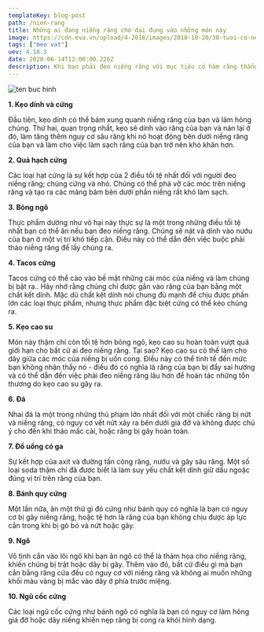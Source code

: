 ```yaml
---
templateKey: blog-post
path: /nien-rang
title: Những ai đang niềng răng chớ dại đụng vào những món này
image: https://cdn.eva.vn/upload/4-2018/images/2018-10-20/30-tuoi-co-nen-nieng-rang-hay-khong-nieng-rang-1540039642-836-width640height480.jpg
tags: ["meo vat"]
uev: 4.18.3
date: 2020-06-14T12:00:00.226Z
description: Khi bạn phải đeo niềng răng với mục tiêu có hàm răng thẳng đều và đẹp, bạn nhất thiết phải tránh các thức ăn có hại sau đây, bởi có thể chúng sẽ khiến hàm răng của bạn không được như mong muốn.
---
```




![ten buc hinh](https://cdn.24h.com.vn/upload/4-2018/images/2018-12-10/1544410502-65-nhung-ai-dang-nieng-rang-cho-dai-dung-vao-nhung-mon-nay-7-1544271146-width600height400.jpg "ten buc hinh")

**1. Kẹo dính và cứng**

Đầu tiên, kẹo dính có thể bám xung quanh niềng răng của bạn và làm hỏng chúng. Thứ hai, quan trọng nhất, kẹo sẽ dính vào răng của bạn và nán lại ở đó, làm tăng thêm nguy cơ sâu răng khi nó hoạt động bên dưới niềng răng của bạn và làm cho việc làm sạch răng của bạn trở nên khó khăn hơn.

**2. Quả hạch cứng**

Các loại hạt cứng là sự kết hợp của 2 điều tồi tệ nhất đối với người đeo niềng răng; chúng cứng và nhỏ. Chúng có thể phá vỡ các móc trên niềng răng và tạo ra các mảng bám bên dưới phần niềng rất khó làm sạch.

**3. Bỏng ngô**

Thực phẩm dường như vô hại này thực sự là một trong những điều tồi tệ nhất bạn có thể ăn nếu bạn đeo niềng răng. Chúng sẽ nát và dính vào nướu của bạn ở một vị trí khó tiếp cận. Điều này có thể dẫn đến việc buộc phải tháo niềng răng để lấy chúng ra.

**4. Tacos cứng**

Tacos cứng có thể cào vào bề mặt những cái móc của niềng và làm chúng bị bật ra.. Hãy nhớ rằng chúng chỉ được gắn vào răng của bạn bằng một chất kết dính. Mặc dù chất kết dính nói chung đủ mạnh để chịu được phần lớn các loại thực phẩm, nhưng thực phẩm đặc biệt cứng có thể kéo chúng ra.

**5. Kẹo cao su**

Món này thậm chí còn tồi tệ hơn bỏng ngô, kẹo cao su hoàn toàn vượt quá giới hạn cho bất cứ ai đeo niềng răng. Tại sao? Kẹo cao su có thể làm cho dây giữa các móc của niềng bị uốn cong. Điều này có thể tinh tế đến mức bạn không nhận thấy nó - điều đó có nghĩa là răng của bạn bị đẩy sai hướng và có thể dẫn đến việc phải đeo niềng răng lâu hơn để hoàn tác những tổn thương do kẹo cao su gây ra.

**6. Đá**

Nhai đá là một trong những thủ phạm lớn nhất đối với một chiếc răng bị nứt và niềng răng, có nguy cơ vết nứt xảy ra bên dưới giá đỡ và không được chú ý cho đến khi tháo mắc cài, hoặc răng bị gãy hoàn toàn.

**7. Đồ uống có ga**

Sự kết hợp của axit và đường tấn công răng, nướu và gây sâu răng. Một số loại soda thậm chí đã được biết là làm suy yếu chất kết dính giữ dấu ngoặc đúng vị trí trên răng của bạn.

**8. Bánh quy cứng**

Một lần nữa, ăn một thứ gì đó cứng như bánh quy có nghĩa là bạn có nguy cơ bị gãy niềng răng, hoặc tệ hơn là răng của bạn không chịu được áp lực cắn trong khi bị gò bó và nứt hoặc gãy.

**9. Ngô**

Vô tình cắn vào lõi ngô khi bạn ăn ngô có thể là thảm họa cho niềng răng, khiến chúng bị trật hoặc dây bị gãy. Thêm vào đó, bất cứ điều gì mà bạn cắn bằng răng cửa đều có nguy cơ với niềng răng và không ai muốn những khối màu vàng bị mắc vào dây ở phía trước miệng.

**10. Ngũ cốc cứng**

Các loại ngũ cốc cứng như bánh ngô có nghĩa là bạn có nguy cơ làm hỏng giá đỡ hoặc dây niềng khiến nẹp răng bị cong ra khỏi hình dạng.